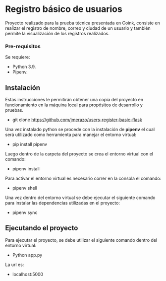 # Registro básico de usuarios
Proyecto realizado para la prueba técnica presentada en Coink, consiste en realizar el registro de nombre, correo y ciudad de un usuario y también permite la visualización de los registros realizados.

### Pre-requisitos
Se requiere:
- Python 3.9.
- Pipenv.

## Instalación
Estas instrucciones le permitirán obtener una copia del proyecto en funcionamiento en la máquina local para propósitos de desarrollo y pruebas.
- git clone https://github.com/jmerazo/users-register-basic-flask

Una vez instalado python se procede con la instalación de **pipenv** el cual será utilizado como herramienta para manejar el entorno virtual:
- pip install pipenv
 
Luego dentro de la carpeta del proyecto se crea el entorno virtual con el comando:
- pipenv install

Para activar el entorno virtual es necesario correr en la consola el comando:
- pipenv shell

Una vez dentro del entorno virtual se debe ejecutar el siguiente comando para instalar las dependencias utilizadas en el proyecto:
- pipenv sync

## Ejecutando el proyecto
Para ejecutar el proyecto, se debe utilizar el siguiente comando dentro del entorno virtual:
- Python app.py
 
La url es:
- localhost:5000

